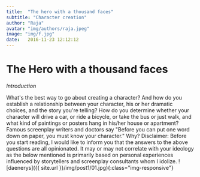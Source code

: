 ```yaml
---
title:  "The hero with a thousand faces"
subtitle: "Character creation"
author: "Raja"
avatar: "img/authors/raja.jpeg"
image: "img/f.jpg"
date:   2016-11-23 12:12:12
---
```


# The Hero with a thousand faces
_Introduction_

What's the best way to go about creating a character? And how do you establish a relationship between your character, his or her dramatic choices, and the story you're telling? How do you determine whether your character will drive a car, or ride a bicycle, or take the bus or just walk, and what kind of paintings or posters hang in his/her house or apartment? Famous screenplay writers and doctors say "Before you can put one word down on paper, you must know your character." Why? Disclaimer: Before you start reading, I would like to inform you that the answers to the above questions are all opinionated. It may or may not correlate with your ideology as the below mentioned is primarily based on personal experiences influenced by storytellers and screenplay consultants whom I idolize.
![daenerys]({{ site.url }}/img/post1/01.jpg){:class="img-responsive"}

